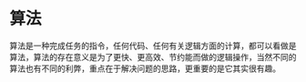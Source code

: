 # 算法

算法是一种完成任务的指令，任何代码、任何有关逻辑方面的计算，都可以看做是算法，算法的存在意义是为了更快、更高效、节约能而做的逻辑操作，当然不同的算法也有不同的利弊，重点在于解决问题的思路，更重要的是它其实很有趣。





